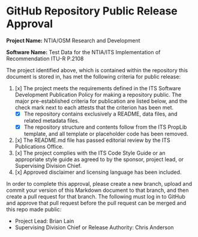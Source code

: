 # GitHub Repository Public Release Approval

**Project Name:** NTIA/OSM Research and Development

**Software Name:** Test Data for the NTIA/ITS Implementation of Recommendation ITU-R P.2108

The project identified above, which is contained within the repository this
document is stored in, has met the following criteria for public release:

1. [x] The project meets the requirements defined
in the ITS Software Development Publication Policy for making a repository public.
The major pre-established criteria for publication are listed below, and the check
mark next to each attests that the criterion has been met.
    * [x] The repository contains exclusively a README, data files, and related metadata files.
    * [x] The repository structure and contents follow from the ITS PropLib template, and
    all template or placeholder code has been removed.
2. [x] The README.md file has passed editorial review by the ITS Publications Office.
3. [x] The project complies with the ITS Code Style Guide or an appropriate style
guide as agreed to by the sponsor, project lead, or Supervising Division Chief.
4. [x] Approved disclaimer and licensing language has been included.

In order to complete this approval, please create a new branch, upload and commit
your version of this Markdown document to that branch, and then create a pull request
for that branch. The following must log in to GitHub and approve that pull request
before the pull request can be merged and this repo made public:

* Project Lead: Brian Lain
* Supervising Division Chief or Release Authority: Chris Anderson
